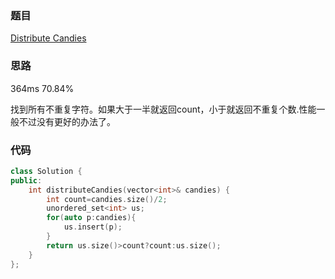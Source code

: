 ### 题目
[Distribute Candies](https://leetcode-cn.com/problems/distribute-candies/submissions/)
### 思路
364ms 70.84%

找到所有不重复字符。如果大于一半就返回count，小于就返回不重复个数.性能一般不过没有更好的办法了。
### 代码
```c++
class Solution {
public:
    int distributeCandies(vector<int>& candies) {
        int count=candies.size()/2;
        unordered_set<int> us;
        for(auto p:candies){
            us.insert(p);
        }
        return us.size()>count?count:us.size();
    }
};
```
